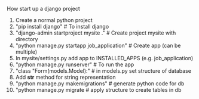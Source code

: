 How start up a django project

1. Create a normal python project
2. "pip install django"       # To install django
3. "django-admin startproject mysite ."   # Create project mysite with directory
4. "python manage.py startapp job_application" # Create app (can be multiple)
5. In mysite/settings.py add app to INSTALLED_APPS (e.g. job_application)
6. "python manage.py runserver"     # To run the app
7. "class "Form(models.Model):" # in models.py set structure of database
8. Add __str__ method for string representation
9. "python manage.py makemigrations"  # generate python code for db
10. "python manage.py migrate  # apply structure to create tables in db


